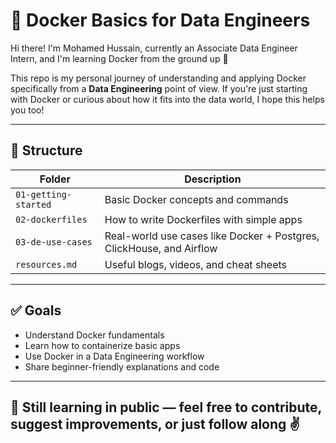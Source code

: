# 🐳 Docker Basics for Data Engineers

Hi there! I'm Mohamed Hussain, currently an Associate Data Engineer Intern, and I'm learning Docker from the ground up 🚀

This repo is my personal journey of understanding and applying Docker specifically from a **Data Engineering** point of view. If you're just starting with Docker or curious about how it fits into the data world, I hope this helps you too!

---

## 📁 Structure

| Folder | Description |
|--------|-------------|
| `01-getting-started` | Basic Docker concepts and commands |
| `02-dockerfiles` | How to write Dockerfiles with simple apps |
| `03-de-use-cases` | Real-world use cases like Docker + Postgres, ClickHouse, and Airflow |
| `resources.md` | Useful blogs, videos, and cheat sheets |

---

## ✅ Goals

- Understand Docker fundamentals
- Learn how to containerize basic apps
- Use Docker in a Data Engineering workflow
- Share beginner-friendly explanations and code

---

## 📌 Still learning in public — feel free to contribute, suggest improvements, or just follow along ✌️
